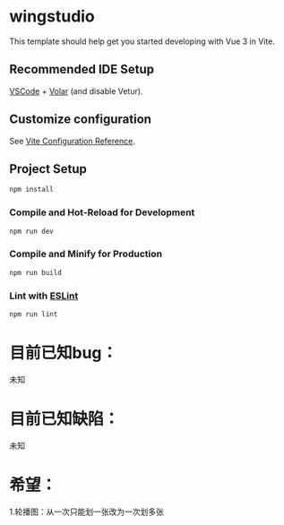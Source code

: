 # wingstudio

This template should help get you started developing with Vue 3 in Vite.

## Recommended IDE Setup

[VSCode](https://code.visualstudio.com/) + [Volar](https://marketplace.visualstudio.com/items?itemName=Vue.volar) (and disable Vetur).

## Customize configuration

See [Vite Configuration Reference](https://vitejs.dev/config/).

## Project Setup

```sh
npm install
```

### Compile and Hot-Reload for Development

```sh
npm run dev
```

### Compile and Minify for Production

```sh
npm run build
```

### Lint with [ESLint](https://eslint.org/)

```sh
npm run lint
```

<h1>目前已知bug：</h1>

<p>未知
</p>

<h1>目前已知缺陷：</h1>

<p>未知
</p>

<h1>希望：</h1>

<p>1.轮播图：从一次只能划一张改为一次划多张
</p>
